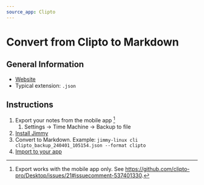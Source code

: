 ```yaml
---
source_app: Clipto
---
```


# Convert from Clipto to Markdown

## General Information

- [Website](https://github.com/clipto-pro/Desktop)
- Typical extension: `.json`

## Instructions

1. Export your notes from the mobile app [^export]
    1. Settings → Time Machine → Backup to file
2. [Install Jimmy](../index.md#installation)
3. Convert to Markdown. Example: `jimmy-linux cli clipto_backup_240401_105154.json --format clipto`
4. [Import to your app](../import_instructions.md)

[^export]: Export works with the mobile app only. See <https://github.com/clipto-pro/Desktop/issues/21#issuecomment-537401330>.
